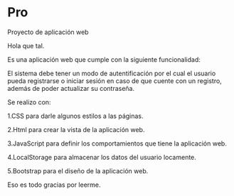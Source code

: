 # Pro
Proyecto de aplicación web

Hola que tal.

Es una aplicación web que cumple con la siguiente funcionalidad:

El sistema debe tener un modo de autentificación por el cual el usuario pueda registrarse o iniciar sesión en caso de que cuente con un registro, además de poder actualizar su contraseña.

Se realizo con: 

1.CSS para darle algunos estilos a las páginas.

2.Html para crear la vista de la aplicación web.

3.JavaScript para definir los comportamientos que tiene la aplicación web.

4.LocalStorage para almacenar los datos del usuario locamente.

5.Bootstrap para el diseño de la aplicación web.


Eso es todo gracias por leerme.

